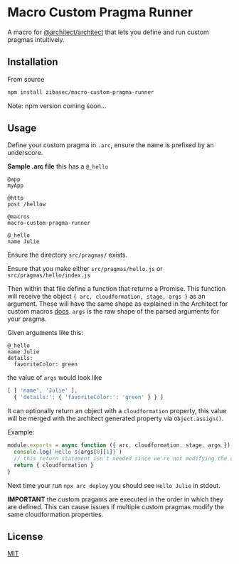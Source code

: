 # Macro Custom Pragma Runner

A macro for [@architect/architect](https://arc.codes/) that lets you define and run custom pragmas intuitively.

## Installation

From source

```bash
npm install zibasec/macro-custom-pragma-runner
```

Note: npm version coming soon...

## Usage

Define your custom pragma in `.arc`, ensure the name is prefixed by an underscore.

**Sample .arc file** this has a `@_hello`

```
@app
myApp

@http
post /hellow

@macros
macro-custom-pragma-runner

@_hello
name Julie
```

Ensure the directory `src/pragmas/` exists.

Ensure that you make either `src/pragmas/hello.js` or `src/pragmas/hello/index.js`

Then within that file define a function that returns a Promise. This function will receive the object `{ arc, cloudformation, stage, args }` as an argument. These will have the same shape as explained in the Architect for custom macros [docs](https://arc.codes/primitives/macros). `args` is the raw shape of the parsed arguments for your pragma.

Given arguments like this:

```
@_hello
name Julie
details:
  favoriteColor: green
```

the value of `args` would look like

```js
[ [ 'name', 'Julie' ],
  { 'details:': { 'favoriteColor:': 'green' } } ]
```

It can optionally return an object with a `cloudformation` property, this value will be merged with the architect generated property via `Object.assign()`.

Example:

```js
module.exports = async function ({ arc, cloudformation, stage, args }) {
  console.log(`Hello ${args[0][1]}`)
  // this return statement isn't needed since we're not modifying the cft but it's here for demonstration
  return { cloudformation }
}
```

Next time your run `npx arc deploy` you should see `Hello Julie` in stdout.

**IMPORTANT** the custom pragams are executed in the order in which they are defined. This can cause issues if multiple custom pragmas modify the same cloudformation properties.

## License

[MIT](https://choosealicense.com/licenses/mit/)
